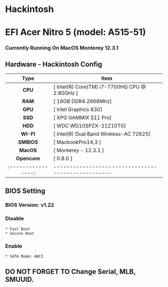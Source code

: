 
# Hackintosh
# EFI Acer Nitro 5 (model: A515-51)

### Currently Running On MacOS Monterey 12.3.1 


## Hardware - Hackintosh Config

|       Type       | Item                                             |
|:----------------:|--------------------------------------------------|
|     **CPU**      | [ Intel(R) Core(TM) i7-7700HQ CPU @ 2.80GHz ]    |
|     **RAM**      | [ 16GB DDR4 2666Mhz] 		                        |
|     **GPU**      | [ Intel Graphics 630]                            |
|     **SSD**      | [ XPG GAMMIX S11 Pro]      		                  |
|     **HDD**      | [ WDC WD10SPZX-21Z10T0]	      	 	              |
|    **WI-FI**     | [ Intel(R) Dual Band Wireless-AC 72625]          |
|    **SMBIOS**    | [ MacbookPro14,3 ]                               |
|    **MacOS**     | [ Monterey - 12.3.1 ]                            |
|   **Opencore**   | [ 0.8.0 ]                                        |
|:----------------:|--------------------------------------------------|

## BIOS Setting

### BIOS Version: v1.22

### Disable

```
* Fast Boot
* Secure Boot
```

### Enable

```
* SATA Mode: AHCI
```

## DO NOT FORGET TO Change Serial, MLB, SMUUID.

 
